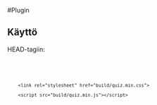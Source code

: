 #Plugin

## Käyttö

HEAD-tagiin:

<code>
        <link rel="stylesheet" href="vendor/font-awesome/css/font-awesome.min.css">

        <link rel="stylesheet" href="build/quiz.min.css">

        <script src="build/quiz.min.js"></script>
</code>
